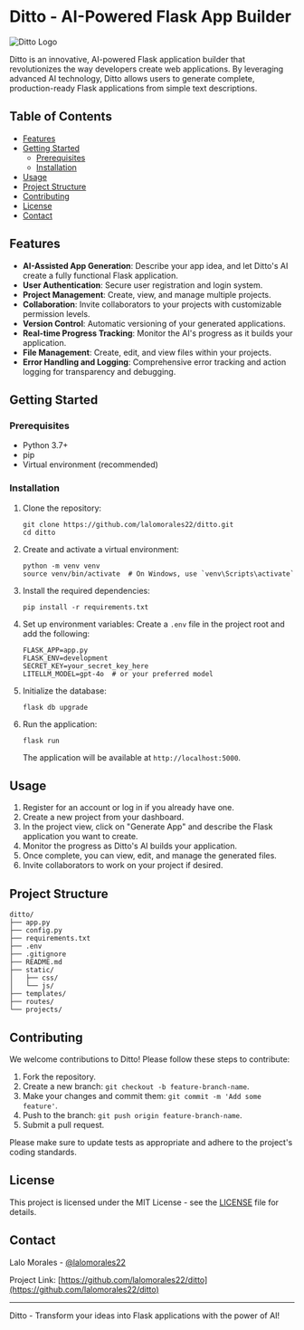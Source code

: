 # Ditto - AI-Powered Flask App Builder

![Ditto Logo](https://path-to-your-logo-if-you-have-one.png)

Ditto is an innovative, AI-powered Flask application builder that revolutionizes the way developers create web applications. By leveraging advanced AI technology, Ditto allows users to generate complete, production-ready Flask applications from simple text descriptions.

## Table of Contents

- [Features](#features)
- [Getting Started](#getting-started)
  - [Prerequisites](#prerequisites)
  - [Installation](#installation)
- [Usage](#usage)
- [Project Structure](#project-structure)
- [Contributing](#contributing)
- [License](#license)
- [Contact](#contact)

## Features

- **AI-Assisted App Generation**: Describe your app idea, and let Ditto's AI create a fully functional Flask application.
- **User Authentication**: Secure user registration and login system.
- **Project Management**: Create, view, and manage multiple projects.
- **Collaboration**: Invite collaborators to your projects with customizable permission levels.
- **Version Control**: Automatic versioning of your generated applications.
- **Real-time Progress Tracking**: Monitor the AI's progress as it builds your application.
- **File Management**: Create, edit, and view files within your projects.
- **Error Handling and Logging**: Comprehensive error tracking and action logging for transparency and debugging.

## Getting Started

### Prerequisites

- Python 3.7+
- pip
- Virtual environment (recommended)

### Installation

1. Clone the repository:
   ```
   git clone https://github.com/lalomorales22/ditto.git
   cd ditto
   ```

2. Create and activate a virtual environment:
   ```
   python -m venv venv
   source venv/bin/activate  # On Windows, use `venv\Scripts\activate`
   ```

3. Install the required dependencies:
   ```
   pip install -r requirements.txt
   ```

4. Set up environment variables:
   Create a `.env` file in the project root and add the following:
   ```
   FLASK_APP=app.py
   FLASK_ENV=development
   SECRET_KEY=your_secret_key_here
   LITELLM_MODEL=gpt-4o  # or your preferred model
   ```

5. Initialize the database:
   ```
   flask db upgrade
   ```

6. Run the application:
   ```
   flask run
   ```

   The application will be available at `http://localhost:5000`.

## Usage

1. Register for an account or log in if you already have one.
2. Create a new project from your dashboard.
3. In the project view, click on "Generate App" and describe the Flask application you want to create.
4. Monitor the progress as Ditto's AI builds your application.
5. Once complete, you can view, edit, and manage the generated files.
6. Invite collaborators to work on your project if desired.

## Project Structure

```
ditto/
├── app.py
├── config.py
├── requirements.txt
├── .env
├── .gitignore
├── README.md
├── static/
│   ├── css/
│   └── js/
├── templates/
├── routes/
└── projects/
```

## Contributing

We welcome contributions to Ditto! Please follow these steps to contribute:

1. Fork the repository.
2. Create a new branch: `git checkout -b feature-branch-name`.
3. Make your changes and commit them: `git commit -m 'Add some feature'`.
4. Push to the branch: `git push origin feature-branch-name`.
5. Submit a pull request.

Please make sure to update tests as appropriate and adhere to the project's coding standards.

## License

This project is licensed under the MIT License - see the [LICENSE](LICENSE) file for details.

## Contact

Lalo Morales - [@lalomorales22](https://github.com/lalomorales22)

Project Link: [https://github.com/lalomorales22/ditto](https://github.com/lalomorales22/ditto)

---

Ditto - Transform your ideas into Flask applications with the power of AI!
